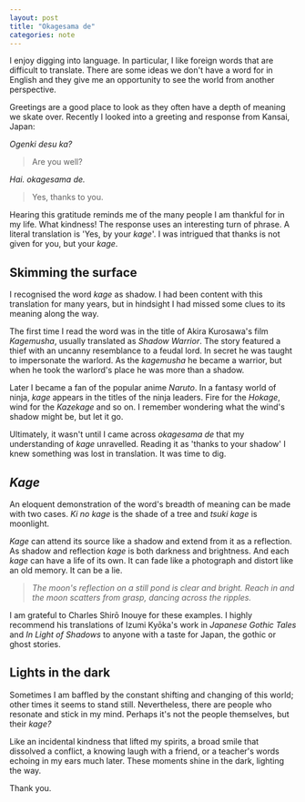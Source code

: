 ```yaml
---
layout: post
title: "Okagesama de"
categories: note
---
```

I enjoy digging into language. In particular, I like foreign words that are difficult to translate. There are some ideas we don't have a word for in English and they give me an opportunity to see the world from another perspective.

Greetings are a good place to look as they often have a depth of meaning we skate over. Recently I looked into a greeting and response from Kansai, Japan:

_Ogenki desu ka?_

> Are you well?

_Hai. okagesama de._

> Yes, thanks to you.

Hearing this gratitude reminds me of the many people I am thankful for in my life. What kindness! The response uses an interesting turn of phrase. A literal translation is 'Yes, by your _kage_'.  I was intrigued that thanks is not given for you, but your _kage_.

## Skimming the surface

I recognised the word _kage_ as shadow. I had been content with this translation for many years, but in hindsight I had missed some clues to its meaning along the way.

The first time I read the word was in the title of Akira Kurosawa's film _Kagemusha_, usually translated as _Shadow Warrior_. The story featured a thief with an uncanny resemblance to a feudal lord. In secret he was taught to impersonate the warlord. As the _kagemusha_ he became a warrior, but when he took the warlord's place he was more than a shadow.

Later I became a fan of the popular anime _Naruto_. In a fantasy world of ninja, _kage_ appears in the titles of the ninja leaders. Fire for the _Hokage_, wind for the _Kazekage_ and so on. I remember wondering what the wind's shadow might be, but let it go.

Ultimately, it wasn't until I came across _okagesama de_ that my understanding of _kage_ unravelled. Reading it as 'thanks to your shadow' I knew something was lost in translation. It was time to dig.

## _Kage_

An eloquent demonstration of the word's breadth of meaning can be made with two cases.  _Ki no kage_ is the shade of a tree and _tsuki kage_ is moonlight.

_Kage_ can attend its source like a shadow and extend from it as a reflection. As shadow and reflection _kage_ is both darkness and brightness. And each _kage_ can have a life of its own. It can fade like a photograph and distort like an old memory. It can be a lie.

> _The moon's reflection on a still pond is clear and bright. Reach in and the moon scatters from grasp, dancing across the ripples._

I am grateful to Charles Shirō Inouye for these examples. I highly recommend his translations of Izumi Kyōka's work in _Japanese Gothic Tales_ and _In Light of Shadows_ to anyone with a taste for Japan, the gothic or ghost stories.

## Lights in the dark

Sometimes I am baffled by the constant shifting and changing of this world; other times it seems to stand still. Nevertheless, there are people who resonate and stick in my mind. Perhaps it's not the people themselves, but their _kage?_

Like an incidental kindness that lifted my spirits, a broad smile that dissolved a conflict, a knowing laugh with a friend, or a teacher's words echoing in my ears much later. These moments shine in the dark, lighting the way.

Thank you.
